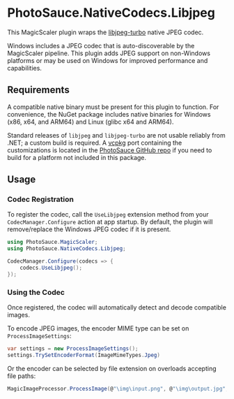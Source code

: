 PhotoSauce.NativeCodecs.Libjpeg
===============================

This MagicScaler plugin wraps the [libjpeg-turbo](https://libjpeg-turbo.org/) native JPEG codec.

Windows includes a JPEG codec that is auto-discoverable by the MagicScaler pipeline.  This plugin adds JPEG support on non-Windows platforms or may be used on Windows for improved performance and capabilities.

Requirements
------------

A compatible native binary must be present for this plugin to function.  For convenience, the NuGet package includes native binaries for Windows (x86, x64, and ARM64) and Linux (glibc x64 and ARM64).

Standard releases of `libjpeg` and `libjpeg-turbo` are not usable reliably from .NET; a custom build is required.  A [vcpkg](https://github.com/microsoft/vcpkg) port containing the customizations is located in the [PhotoSauce GitHub repo](https://github.com/saucecontrol/PhotoSauce/tree/master/build/vcpkg/ports/psjpeg) if you need to build for a platform not included in this package.

Usage
-----

### Codec Registration

To register the codec, call the `UseLibjpeg` extension method from your `CodecManager.Configure` action at app startup.  By default, the plugin will remove/replace the Windows JPEG codec if it is present.

```C#
using PhotoSauce.MagicScaler;
using PhotoSauce.NativeCodecs.Libjpeg;

CodecManager.Configure(codecs => {
    codecs.UseLibjpeg();
});
```

### Using the Codec

Once registered, the codec will automatically detect and decode compatible images.

To encode JPEG images, the encoder MIME type can be set on `ProcessImageSettings`:

```C#
var settings = new ProcessImageSettings();
settings.TrySetEncoderFormat(ImageMimeTypes.Jpeg)
```

Or the encoder can be selected by file extension on overloads accepting file paths:

```C#
MagicImageProcessor.ProcessImage(@"\img\input.png", @"\img\output.jpg", settings);
```
